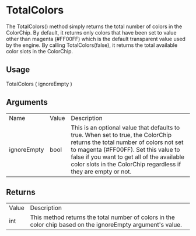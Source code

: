 # TotalColors

The TotalColors() method simply returns the total number of colors in the ColorChip. By default, it returns only colors that have been set to value other than magenta (#FF00FF) which is the default transparent value used by the engine. By calling TotalColors(false), it returns the total available color slots in the ColorChip.

## Usage

TotalColors ( ignoreEmpty )

## Arguments

<table>
  <tr>
    <td>Name</td>
    <td>Value</td>
    <td>Description</td>
  </tr>
  <tr>
    <td>ignoreEmpty</td>
    <td>bool</td>
    <td>This is an optional value that defaults to true. When set to true, the ColorChip returns the total number of colors not set to magenta (#FF00FF). Set this value to false if you want to get all of the available color slots in the ColorChip regardless if they are empty or not.</td>
  </tr>
</table>


## Returns

<table>
  <tr>
    <td>Value</td>
    <td>Description</td>
  </tr>
  <tr>
    <td>int</td>
    <td>This method returns the total number of colors in the color chip based on the ignoreEmpty argument's value.</td>
  </tr>
</table>


